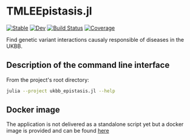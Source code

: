 # TMLEEpistasis.jl

[![Stable](https://img.shields.io/badge/docs-stable-blue.svg)](https://olivierlabayle.github.io/TMLEEpistasis.jl/stable)
[![Dev](https://img.shields.io/badge/docs-dev-blue.svg)](https://olivierlabayle.github.io/TMLEEpistasis.jl/dev)
[![Build Status](https://github.com/olivierlabayle/TMLEEpistasis.jl/workflows/CI/badge.svg)](https://github.com/olivierlabayle/TMLEEpistasis.jl/actions)
[![Coverage](https://codecov.io/gh/olivierlabayle/TMLEEpistasis.jl/branch/master/graph/badge.svg)](https://codecov.io/gh/olivierlabayle/TMLEEpistasis.jl)


Find genetic variant interactions causaly responsible of diseases in the UKBB.

## Description of the command line interface

From the project's root directory:

```bash
julia --project ukbb_epistasis.jl --help
```

## Docker image

The application is not delivered as a standalone script yet but a docker image is provided and can be found [here](https://hub.docker.com/repository/docker/olivierlabayle/tmle-epistasis)
